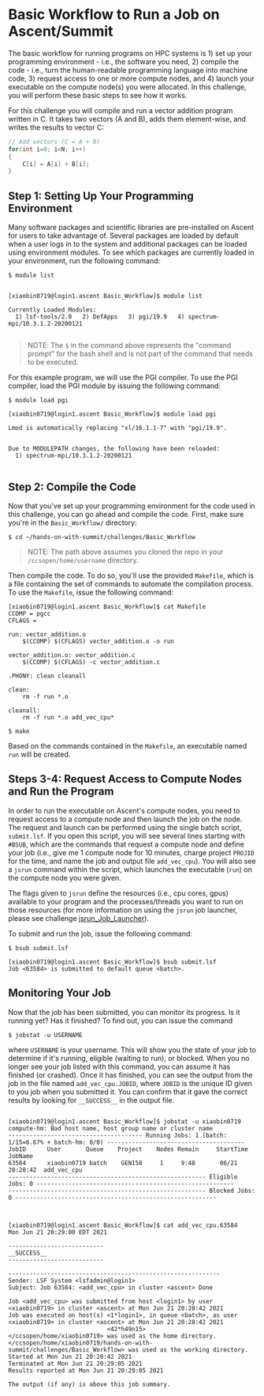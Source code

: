 # Basic Workflow to Run a Job on Ascent/Summit

The basic workflow for running programs on HPC systems is 1) set up your programming environment - i.e., the software you need, 2) compile the code - i.e., turn the human-readable programming language into machine code, 3) request access to one or more compute nodes, and 4) launch your executable on the compute node(s) you were allocated. In this challenge, you will perform these basic steps to see how it works.

For this challenge you will compile and run a vector addition program written in C. It takes two vectors (A and B), adds them element-wise, and writes the results to vector C:

```c
// Add vectors (C = A + B)
for(int i=0; i<N; i++)
{
    C[i] = A[i] + B[i];
}
```

## Step 1: Setting Up Your Programming Environment
Many software packages and scientific libraries are pre-installed on Ascent for users to take advantage of. Several packages are loaded by default when a user logs in to the system and additional packages can be loaded using environment modules. To see which packages are currently loaded in your environment, run the following command:

```
$ module list
``` 

```

[xiaobin0719@login1.ascent Basic_Workflow]$ module list

Currently Loaded Modules:
  1) lsf-tools/2.0   2) DefApps   3) pgi/19.9   4) spectrum-mpi/10.3.1.2-20200121


``` 




> NOTE: The `$` in the command above represents the "command prompt" for the bash shell and is not part of the command that needs to be executed.

For this example program, we will use the PGI compiler. To use the PGI compiler, load the PGI module by issuing the following command:

```
$ module load pgi
```


````
[xiaobin0719@login1.ascent Basic_Workflow]$ module load pgi

Lmod is automatically replacing "xl/16.1.1-7" with "pgi/19.9".


Due to MODULEPATH changes, the following have been reloaded:
  1) spectrum-mpi/10.3.1.2-20200121


````


## Step 2: Compile the Code

Now that you've set up your programming environment for the code used in this challenge, you can go ahead and compile the code. First, make sure you're in the `Basic_Workflow/` directory:

```
$ cd ~/hands-on-with-summit/challenges/Basic_Workflow
```

> NOTE: The path above assumes you cloned the repo in your `/ccsopen/home/username` directory.

Then compile the code. To do so, you'll use the provided `Makefile`, which is a file containing the set of commands to automate the compilation process. To use the `Makefile`, issue the following command:

```
[xiaobin0719@login1.ascent Basic_Workflow]$ cat Makefile
CCOMP = pgcc
CFLAGS =

run: vector_addition.o
	$(CCOMP) $(CFLAGS) vector_addition.o -o run

vector_addition.o: vector_addition.c
	$(CCOMP) $(CFLAGS) -c vector_addition.c

.PHONY: clean cleanall

clean:
	rm -f run *.o

cleanall:
	rm -f run *.o add_vec_cpu*
```



```
$ make
```

Based on the commands contained in the `Makefile`, an executable named `run` will be created.

## Steps 3-4: Request Access to Compute Nodes and Run the Program

In order to run the executable on Ascent's compute nodes, you need to request access to a compute node and then launch the job on the node. The request and launch can be performed using the single batch script, `submit.lsf`. If you open this script, you will see several lines starting with `#BSUB`, which are the commands that request a compute node and define your job (i.e., give me 1 compute node for 10 minutes, charge project `PROJID` for the time, and name the job and output file `add_vec_cpu`). You will also see a `jsrun` command within the script, which launches the executable (`run`) on the compute node you were given. 

The flags given to `jsrun` define the resources (i.e., cpu cores, gpus) available to your program and the processes/threads you want to run on those resources (for more information on using the `jsrun` job launcher, please see challenge [jsrun\_Job\_Launcher](../jsrun_Job_Launcher)).

To submit and run the job, issue the following command:

```
$ bsub submit.lsf
```


````
[xiaobin0719@login1.ascent Basic_Workflow]$ bsub submit.lsf
Job <63584> is submitted to default queue <batch>.

````






## Monitoring Your Job

Now that the job has been submitted, you can monitor its progress. Is it running yet? Has it finished? To find out, you can issue the command 

```
$ jobstat -u USERNAME
```





where `USERNAME` is your username. This will show you the state of your job to determine if it's running, eligible (waiting to run), or blocked. When you no longer see your job listed with this command, you can assume it has finished (or crashed). Once it has finished, you can see the output from the job in the file named `add_vec_cpu.JOBID`, where `JOBID` is the unique ID given to you job when you submitted it. You can confirm that it gave the correct results by looking for `__SUCCESS__` in the output file. 


````

[xiaobin0719@login1.ascent Basic_Workflow]$ jobstat -u xiaobin0719
compute-hm: Bad host name, host group name or cluster name
-------------------------------------- Running Jobs: 1 (batch: 1/15=6.67% + batch-hm: 0/0) ---------------------------------------
JobID      User       Queue    Project    Nodes Remain     StartTime       JobName
63584      xiaobin0719 batch    GEN158     1     9:48       06/21 20:28:42  add_vec_cpu
-------------------------------------------------------- Eligible Jobs: 0 --------------------------------------------------------
-------------------------------------------------------- Blocked Jobs: 0 ---------------------------------------------------------

````


````


[xiaobin0719@login1.ascent Basic_Workflow]$ cat add_vec_cpu.63584
Mon Jun 21 20:29:00 EDT 2021

---------------------------
__SUCCESS__
---------------------------

------------------------------------------------------------
Sender: LSF System <lsfadmin@login1>
Subject: Job 63584: <add_vec_cpu> in cluster <ascent> Done

Job <add_vec_cpu> was submitted from host <login1> by user <xiaobin0719> in cluster <ascent> at Mon Jun 21 20:28:42 2021
Job was executed on host(s) <1*login1>, in queue <batch>, as user <xiaobin0719> in cluster <ascent> at Mon Jun 21 20:28:42 2021
                            <42*h49n15>
</ccsopen/home/xiaobin0719> was used as the home directory.
</ccsopen/home/xiaobin0719/hands-on-with-summit/challenges/Basic_Workflow> was used as the working directory.
Started at Mon Jun 21 20:28:42 2021
Terminated at Mon Jun 21 20:29:05 2021
Results reported at Mon Jun 21 20:29:05 2021

The output (if any) is above this job summary.


````
